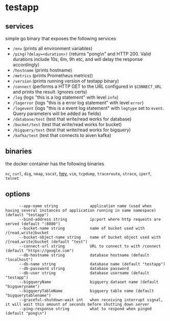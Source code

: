 # testapp

## services

simple go binary that exposes the following services

* `/env`  (prints all environment variables)
* `/ping(?delay=<duration>)` (returns "pong\n" and HTTP 200. Valid durations include 10s, 6m, 9h etc, and will delay the response accordingly)
* `/hostname` (prints hostname)
* `/metrics` (prints Prometheus metrics)) 
* `/version` (prints running version of testapp binary) 
* `/connect` (performs a HTTP GET to the URL configured in `$CONNECT_URL` and prints the result. Ignores certs)
* `/log` (logs "this is a log statement" with level `info`)
* `/logerror` (logs "this is a error log statement" with level `error`)
* `/logevent` (logs "this is a event log statement" with `logtype` set to `event`. Query parameters will be added as fields)
* `/database/test` (test that write/read works for database)
* `/bucket/test` (test that write/read works for bucket)
* `/bigquery/test` (test that write/read works for bigquery)
* `/kafka/test` (test that connects to aiven kafka)

## binaries
the docker container has the following binaries

`nc`, `curl`, `dig`, `nmap`, `socat`, [hey](https://github.com/rakyll/hey), `vim`, `tcpdump`, `traceroute`, `strace`, `iperf`, `telnet`

## options
```
      --app-name string              application name (used when having several instances of application running in same namespace) (default "testapp")
      --bind-address string          ip:port where http requests are served (default ":8080")
      --bucket-name string           name of bucket used with /{read,write}bucket
      --bucket-object-name string    name of bucket object used with /{read,write}bucket (default "test")
      --connect-url string           URL to connect to with /connect (default "https://google.com")
      --db-hostname string           database hostname (default "localhost")
      --db-name string               database name (default "testapp")
      --db-password string           database password
      --db-user string               database username (default "testapp")
      --bigqueryName                 bigquery dataset name (default "bigqueryname")
	  --bigqueryTableName            bigquery table name (default "bigquerytablename")
      --graceful-shutdown-wait int   when receiving interrupt signal, it will wait this amount of seconds before shutting down server
      --ping-response string         what to respond when pinged (default "pong\n")

```

